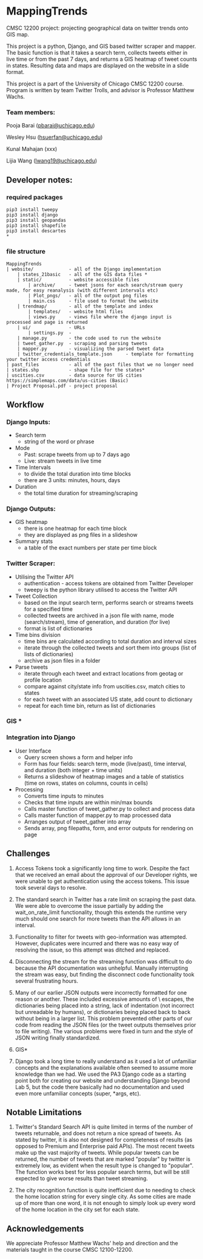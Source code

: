 # MappingTrends
CMSC 12200 project: projecting geographical data on twitter trends onto GIS map.

This project is a python, Django, and GIS based twitter scraper and mapper. The basic function is that it takes a search term, collects tweets either in live time or from the past 7 days, and returns a GIS heatmap of tweet counts in states. Resulting data and maps are displayed on the website in a slide format.

This project is a part of the University of Chicago CMSC 12200 course. Program is written by team Twitter Trolls, and advisor is Professor Matthew Wachs.

### Team members:
Pooja Barai (pbarai@uchicago.edu)

Wesley Hsu (hsuerfan@uchicago.edu)

Kunal Mahajan (xxx)

Lijia Wang (lwang19@uchicago.edu)

## Developer notes:

### required packages

```
pip3 install tweepy
pip3 install django
pip3 install geopandas
pip3 install shapefile
pip3 install descartes
*
```

### file structure

```
MappingTrends
| website/             - all of the Django implementation
	| states_21basic   - all of the GIS data files *
    | static/          - website accessible files
		| archive/     - tweet jsons for each search/stream query made, for easy reanalysis (with different intervals etc)
		| Plot_pngs/   - all of the output png files
		| main.css     - file used to format the website
    | trendmap/        - all of the template and index
		| templates/   - website html files
		| views.py     - views file where the django input is processed and page is returned
    | ui/              - URLs
		| settings.py  -
    | manage.py        - the code used to run the website
	| tweet_gather.py  - scraping and parsing tweets
	| mapper.py        - visualizing the parsed tweet data
	| twitter_credentials_template.json     - template for formatting your twitter access credentials
| past_files           - all of the past files that we no longer need
| states.shp           - shape file for the states*
| uscities.csv         - data source for US cities https://simplemaps.com/data/us-cities (Basic)
| Project Proposal.pdf - project proposal
```

## Workflow

### Django Inputs:
 - Search term
    - string of the word or phrase
 - Mode
    - Past: scrape tweets from up to 7 days ago
    - Live: stream tweets in live time
 - Time Intervals
    - to divide the total duration into time blocks
    - there are 3 units: minutes, hours, days
 - Duration
    - the total time duration for streaming/scraping

### Django Outputs:
 - GIS heatmap
    - there is one heatmap for each time block
    - they are displayed as png files in a slideshow
 - Summary stats
    - a table of the exact numbers per state per time block

### Twitter Scraper:
 - Utilising the Twitter API
    - authentication - access tokens are obtained from Twitter Developer
    - tweepy is the python library utilised to access the Twitter API
 - Tweet Collection
    - based on the input search term, performs search or streams tweets for a specified time
    - collected tweets are archived in a json file with name, mode (search/stream), time of generation, and duration (for live)
	- format is list of dictionaries
 - Time bins division
    - time bins are calculated according to total duration and interval sizes
    - iterate through the collected tweets and sort them into groups (list of lists of dictionaries)
	- archive as json files in a folder
 - Parse tweets
	- iterate through each tweet and extract locations from geotag or profile location
	- compare against city/state info from uscities.csv, match cities to states
	- for each tweet with an associated US state, add count to dictionary
	- repeat for each time bin, return as list of dictionaries

### GIS *

### Integration into Django
 - User Interface
   - Query screen shows a form and helper info
   - Form has four fields: search term, mode (live/past), time interval, and
      duration (both integer + time units)
   - Returns a slideshow of heatmap images and a table of statistics (time on
      rows, states on columns, counts in cells)
 - Processing
   - Converts time inputs to minutes
   - Checks that time inputs are within min/max bounds
   - Calls master function of tweet_gather.py to collect and process data
   - Calls master function of mapper.py to map processed data
   - Arranges output of tweet_gather into array
   - Sends array, png filepaths, form, and error outputs for rendering on page

## Challenges

1. Access Tokens took a significantly long time to work. Despite the fact that we received an email about the approval of our Developer rights, we were unable to get authentication using the access tokens. This issue took several days to resolve.

2. The standard search in Twitter has a rate limit on scraping the past data. We were able to overcome the issue partially by adding the wait_on_rate_limit functionality, though this extends the runtime very much should one search for more tweets than the API allows in an interval.

3. Functionality to filter for tweets with geo-information was attempted. However, duplicates were incurred and there was no easy way of resolving the issue, so this attempt was ditched and replaced.

4. Disconnecting the stream for the streaming function was difficult to do because the API documentation was unhelpful. Manually interrupting the stream was easy, but finding the disconnect code functionality took several frustrating hours.

5. Many of our earlier JSON outputs were incorrectly formatted for one reason or another. These included excessive amounts of \ escapes, the dictionaries being placed into a string, lack of indentation (not incorrect but unreadable by humans), or dictionaries being placed back to back without being in a larger list. This problem prevented other parts of our code from reading the JSON files (or the tweet outputs themselves prior to file writing). The various problems were fixed in turn and the style of JSON writing finally standardized.

6. GIS*

7. Django took a long time to really understand as it used a lot of unfamiliar concepts and the explanations available often seemed to assume more knowledge than we had. We used the PA3 Django code as a starting point both for creating our website and understanding Django beyond Lab 5, but the code there basically had no documentation and used even more unfamiliar concepts (super, *args, etc).

## Notable Limitations

1. Twitter's Standard Search API is quite limited in terms of the number of tweets returnable, and does not return a nice spread of tweets. As stated by twitter, it is also not designed for completeness of results (as opposed to Premium and Enterprise paid APIs). The most recent tweets make up the vast majority of tweets. While popular tweets can be returned, the number of tweets that are marked "popular" by twitter is extremely low, as evident when the result type is changed to "popular". The function works best for less popular search terms, but will be still expected to give worse results than tweet streaming.

2. The city recognition function is quite inefficient due to needing to check the home location string for every single city. As some cities are made up of more than one word, it is not enough to simply look up every word of the home location in the city set for each state.


## Acknowledgements

We appreciate Professor Matthew Wachs' help and direction and the materials taught in the course CMSC 12100-12200.